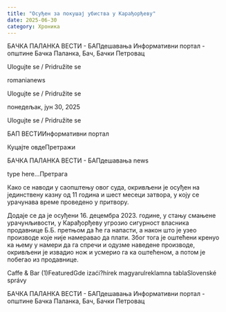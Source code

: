 ```yaml
---
title: "Осуђен за покушај убиства у Карађорђеву"
date: 2025-06-30
category: Хроника
---
```


БАЧКА ПАЛАНКА ВЕСТИ - БАПдешавања Информативни портал - општине Бачка Паланка, Бач, Бачки Петровац

Ulogujte se / Pridružite se

romanianews

Ulogujte se / Pridružite se

понедељак, јун 30, 2025

Ulogujte se / Pridružite se

БАП ВЕСТИИнформативни портал

Куцајте овдеПретражи

БАЧКА ПАЛАНКА ВЕСТИ - БАПдешавања news

type here...Претрага

Како се наводи у саопштењу овог суда, окривљени је осуђен на јединствену казну од 11 година и шест месеци затвора, у коју се урачунава време проведено у притвору.

Додаје се да је осуђени 16. децембра 2023. године, у стању смањене урачунљивости, у Карађорђеву угрозио сигурност власника продавнице Б.Б. претњом да ће га напасти, а након што је узео производе које није намеравао да плати.
Због тога је оштећени кренуо ка њему у намери да га спречи и одузме наведене производе, окривљени је извадио нож и усмерио га ка оштећеном, а потом је побегао из продавнице.

Caffe & Bar (1)FeaturedGde izaći?hírek magyarulreklamna tablaSlovenské správy

БАЧКА ПАЛАНКА ВЕСТИ - БАПдешавања Информативни портал - општине Бачка Паланка, Бач, Бачки Петровац
